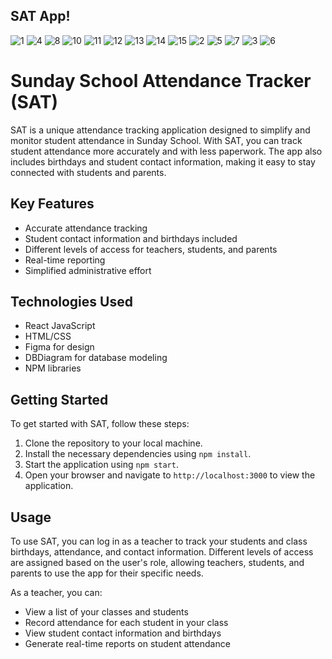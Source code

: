 ## SAT App!


![1](https://user-images.githubusercontent.com/85176043/236589926-f7a136b6-d372-4479-ab87-7894b03037c0.jpg)
![4](https://user-images.githubusercontent.com/85176043/236589531-03263563-e2e8-4124-8bed-3b6c28d885b5.jpg)
![8](https://user-images.githubusercontent.com/85176043/236589535-10a1489a-e5ab-4796-a35d-ab49ba11b286.jpg)
![10](https://user-images.githubusercontent.com/85176043/236589536-c0383c3b-0471-48e2-8c18-97b7d5a1590f.jpg)
![11](https://user-images.githubusercontent.com/85176043/236589537-c9265ce8-02dd-4cca-9efd-61b77e6026bf.jpg)
![12](https://user-images.githubusercontent.com/85176043/236589538-9f9357f4-aaed-4865-bce9-2920932e5f1a.jpg)
![13](https://user-images.githubusercontent.com/85176043/236589539-f5d88ac1-2e19-4338-9fee-410f5db0a497.jpg)
![14](https://user-images.githubusercontent.com/85176043/236589540-543ec78f-7caa-4286-a7f1-5716dd164e4b.jpg)
![15](https://user-images.githubusercontent.com/85176043/236589541-e33a4102-da16-41f2-b98e-3791e7b582e5.jpg)
![2](https://user-images.githubusercontent.com/85176043/236589543-49d1fd85-0480-45f3-a01d-4de6f4507760.jpg)
![5](https://user-images.githubusercontent.com/85176043/236589532-43576c1f-3edd-4015-b965-480f60aa9056.jpg)
![7](https://user-images.githubusercontent.com/85176043/236589534-f328cd49-e97c-4fc7-9054-03ae2821cfcf.jpg)
![3](https://user-images.githubusercontent.com/85176043/236589530-30e01d66-c0e9-46ba-a005-21311105d762.jpg)
![6](https://user-images.githubusercontent.com/85176043/236589533-ff7e28cf-6184-4326-97bd-8ef66a4c636a.jpg)

# Sunday School Attendance Tracker (SAT)


SAT is a unique attendance tracking application designed to simplify and monitor student attendance in Sunday School. With SAT, you can track student attendance more accurately and with less paperwork. The app also includes birthdays and student contact information, making it easy to stay connected with students and parents.

## Key Features

- Accurate attendance tracking
- Student contact information and birthdays included
- Different levels of access for teachers, students, and parents
- Real-time reporting
- Simplified administrative effort

## Technologies Used

- React JavaScript
- HTML/CSS
- Figma for design
- DBDiagram for database modeling
- NPM libraries

## Getting Started

To get started with SAT, follow these steps:

1. Clone the repository to your local machine.
2. Install the necessary dependencies using `npm install`.
3. Start the application using `npm start`.
4. Open your browser and navigate to `http://localhost:3000` to view the application.

## Usage

To use SAT, you can log in as a teacher to track your students and class birthdays, attendance, and contact information. Different levels of access are assigned based on the user's role, allowing teachers, students, and parents to use the app for their specific needs.

As a teacher, you can:

- View a list of your classes and students
- Record attendance for each student in your class
- View student contact information and birthdays
- Generate real-time reports on student attendance

